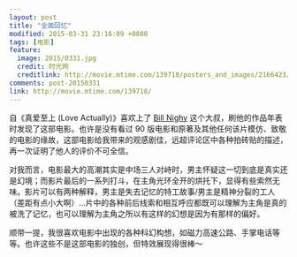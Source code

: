 ```yaml
---
layout: post
title: "全面回忆"
modified: 2015-03-31 23:16:09 +0800
tags: [电影]
feature:
  image: 2015/0331.jpg
  credit: 时光网
  creditlink: http://movie.mtime.com/139718/posters_and_images/2166423/
comments: post-20150331
link: http://movie.mtime.com/139718/
---
```


自《真爱至上 (Love Actually)》喜欢上了 [Bill Nighy](http://people.mtime.com/912575/) 这个大叔，刷他的作品年表时发现了这部电影。也许是没有看过 90 版电影和原著及其他任何该片模仿、致敬的电影的缘故，这部电影给我带来的观感剧佳，远超评论区中各种拍砖贴的描述，再一次证明了他人的评价不可全信。

对我而言，电影最大的高潮其实是中场三人对峙时，男主怀疑这一切到底是真实还是幻境；而影片最后的一系列打斗，在主角光环全开的烘托下，显得有些索然无味。影片可以有两种解释，男主是失去记忆的特工故事/男主是精神分裂的工人（差距有点小大啊）...片中的各种前后线索和相互呼应都既可以理解为主角是真的被洗了记忆，也可以理解为主角之所以有这样的幻想是因为有那样的偏好。

顺带一提，我很喜欢电影中出现的各种科幻构想，如磁力高速公路、手掌电话等等。也许这些不是这部电影的独创，但特效展现得很棒～
